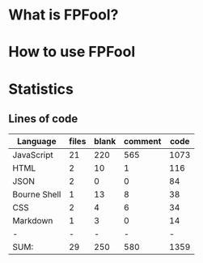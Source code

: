 # What is FPFool?

# How to use FPFool

# Statistics

## Lines of code
|Language                     |files          |blank        |comment           |code|
|-----------------------------|---------------|-------------|------------------|----|
|JavaScript                   |   21          |  220        |    565           |1073|
|HTML                         |    2          |   10        |      1           | 116|
|JSON                         |    2          |    0        |      0           |  84|
|Bourne Shell                 |    1          |   13        |      8           |  38|
|CSS                          |    2          |    4        |      6           |  34|
|Markdown                     |    1          |    3        |      0           |  14|
|-                            |-              |-            |-                 |-   |
|SUM:                         |   29          |  250        |    580           |1359|
